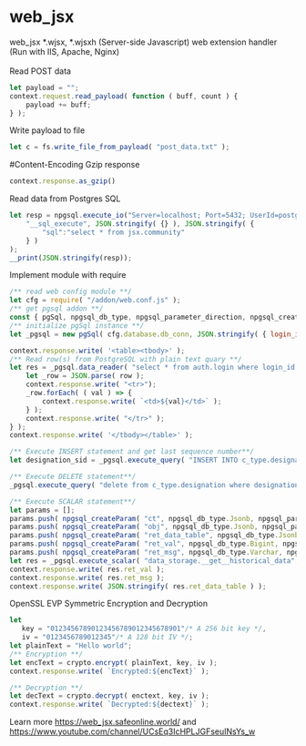 # web_jsx
web_jsx *.wjsx, *.wjsxh (Server-side Javascript) web extension handler (Run with IIS, Apache, Nginx)<br/>
<br/>
Read POST data
```javascript
let payload = "";
context.request.read_payload( function ( buff, count ) {
	payload += buff;
} );
```
Write payload to file<br/>
```javascript
let c = fs.write_file_from_payload( "post_data.txt" );
```
#Content-Encoding Gzip response 
```javascript
context.response.as_gzip()
```
Read data from Postgres SQL<br/>
```javascript
let resp = npgsql.execute_io("Server=localhost; Port=5432; UserId=postgres;Password=1##$1@6Z;Database=sow; keepalive=10; CommandTimeout=100000;", 
	"__sql_execute", JSON.stringify( {} ), JSON.stringify( {
		"sql":"select * from jsx.community"
	} )
);
__print(JSON.stringify(resp));
```
Implement module with require
```javascript
/** read web config module **/
let cfg = require( "/addon/web.conf.js" );
/** get pgsql addon **/
const { pgSql, npgsql_db_type, npgsql_parameter_direction, npgsql_createParam } = require( "/addon/pgsql.js" );
/** initialize pgSql instance **/
let _pgsql = new pgSql( cfg.database.db_conn, JSON.stringify( { login_id: "system" } ) );

context.response.write( '<table><tbody>' );
/** Read row(s) from PostgreSQL with plain text quary **/
let res = _pgsql.data_reader( "select * from auth.login where login_id ={0}", ["rajibs"], ( i, row ) => {
    let _row = JSON.parse( row );
    context.response.write( "<tr>");
    _row.forEach( ( val ) => {
        context.response.write( `<td>${val}</td>` );
    } );
    context.response.write( "</tr>" );
} );
context.response.write( '</tbody></table>' );

/** Execute INSERT statement and get last sequence number**/
let designation_sid = _pgsql.execute_query( "INSERT INTO c_type.designation(designation_id, title)VALUES ({0},{1}) returning designation_sid", ["NO_ADMIN","NO_DSG"] );

/** Execute DELETE statement**/
_pgsql.execute_query( "delete from c_type.designation where designation_sid > {0}  and designation_sid not in({1})", [2, designation_sid] );

/** Execute SCALAR statement**/
let params = [];
params.push( npgsql_createParam( "ct", npgsql_db_type.Jsonb, npgsql_parameter_direction.Input, { login_id: "system" } ) );
params.push( npgsql_createParam( "obj", npgsql_db_type.Jsonb, npgsql_parameter_direction.Input, { } ) );
params.push( npgsql_createParam( "ret_data_table", npgsql_db_type.Jsonb, npgsql_parameter_direction.Output ) );
params.push( npgsql_createParam( "ret_val", npgsql_db_type.Bigint, npgsql_parameter_direction.Output ) );
params.push( npgsql_createParam( "ret_msg", npgsql_db_type.Varchar, npgsql_parameter_direction.Output ) );
let res = _pgsql.execute_scalar( "data_storage.__get__historical_data", params );
context.response.write( res.ret_val );
context.response.write( res.ret_msg );
context.response.write( JSON.stringify( res.ret_data_table ) );
```
OpenSSL EVP Symmetric Encryption and Decryption
```javascript
let
   key = "01234567890123456789012345678901"/* A 256 bit key */,
   iv = "0123456789012345"/* A 128 bit IV */;
let plainText = "Hello world";
/** Encryption **/
let encText = crypto.encrypt( plainText, key, iv );
context.response.write( `Encrypted:${encText}` );

/** Decryption **/
let decText = crypto.decrypt( enctext, key, iv );
context.response.write( `Decrypted:${dectext}` );
```
Learn more https://web_jsx.safeonline.world/ and https://www.youtube.com/channel/UCsEq3IcHPLJGFseuINsYs_w
